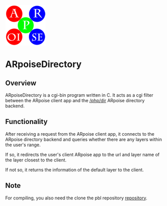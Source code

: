 ![ARpoise Logo](/images/arpoise_logo_rgb-128.png)
# ARpoiseDirectory

## Overview
ARpoiseDirectory is a cgi-bin program written in C. It acts as a cgi filter between the ARpoise client app and the 
[/php/dir](../php/dir/) ARpoise directory backend.

## Functionality
After receiving a request from the ARpoise client app,
it connects to the ARpoise directory backend and queries whether there are any layers within the user's range.

If so, it redirects the user's client ARpoise app to the url and layer name of the layer closest to the client.

If not so, it returns the information of the default layer to the client.

## Note
For compiling, you also need the clone the pbl repository
[repository](../pbl/src/).
